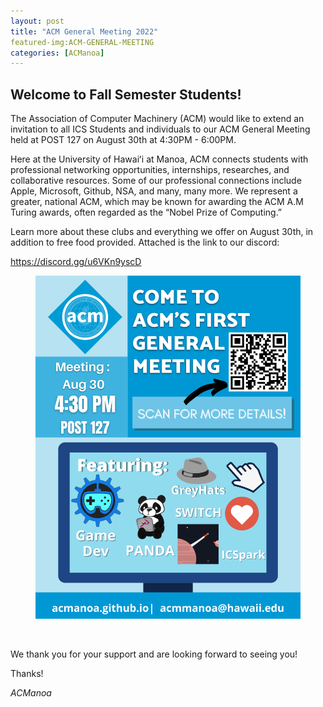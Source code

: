 ```yaml
---
layout: post
title: "ACM General Meeting 2022"
featured-img:ACM-GENERAL-MEETING
categories: [ACManoa]
---
```


## Welcome to Fall Semester Students! 

The Association of Computer Machinery (ACM) would like to extend an invitation to all ICS Students and individuals to our ACM General Meeting held at POST 127 on August 30th at 4:30PM - 6:00PM.

Here at the University of Hawaiʻi at Manoa, ACM connects students with professional networking opportunities, internships, researches, and collaborative resources. Some of our professional connections include Apple, Microsoft, Github, NSA, and many, many more.
We represent a greater, national ACM, which may be known for awarding the ACM A.M Turing awards,  often regarded as the “Nobel Prize of Computing.”

Learn more about these clubs and everything we offer on August 30th, in addition to free food provided.
Attached is the link to our discord:

https://discord.gg/u6VKn9yscD

<center>
	<figure class="full">
	    <img src="/assets/img/posts/First-Meeting.png" data-featherlight data-featherlight-target-attr="src">
	</figure>
</center>

<br>

We thank you for your support and are looking forward to seeing you!

Thanks!

_ACManoa_

